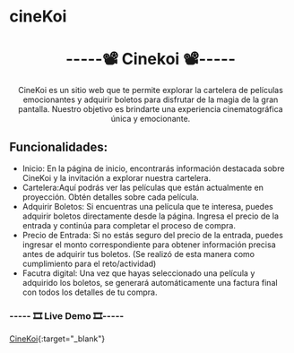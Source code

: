 # cineKoi



<h1 align="center"> -----📽️ Cinekoi 📽️----- </h1>

<p align="center">CineKoi es un sitio web que te permite explorar la cartelera de películas emocionantes y adquirir boletos para disfrutar de la magia de la gran pantalla. Nuestro objetivo es brindarte una experiencia cinematográfica única y emocionante.</p>

<h2>Funcionalidades:</h2>
  <ul>
    <li>Inicio: En la página de inicio, encontrarás información destacada sobre CineKoi y la invitación a explorar nuestra cartelera.</li>
    <li>Cartelera:Aquí podrás ver las películas que están actualmente en proyección. Obtén detalles sobre cada película.</li>
    <li>Adquirir Boletos: Si encuentras una película que te interesa, puedes adquirir boletos directamente desde la página. Ingresa el precio de la entrada y continúa para completar el proceso de compra.</li>
    <li>Precio de Entrada:  Si no estás seguro del precio de la entrada, puedes ingresar el monto correspondiente para obtener información precisa antes de adquirir tus boletos. (Se realizó de esta manera como cumplimiento para el reto/actividad)</li>
    <li>Facutra digital: Una vez que hayas seleccionado una película y adquirido los boletos, se generará automáticamente una factura final con todos los detalles de tu compra. </li>
  </ul>


<h3> ----- 🎞️ Live Demo 🎞️----- </h3>

[CineKoi](https://jannaca.github.io/cineKoi/index.html){:target="_blank"}

